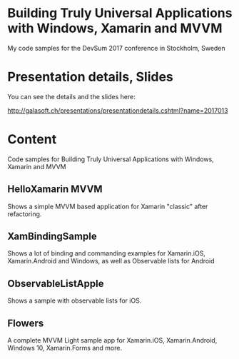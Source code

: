 # Building Truly Universal Applications with Windows, Xamarin and MVVM 

My code samples for the DevSum 2017 conference in Stockholm, Sweden

# Presentation details, Slides

You can see the details and the slides here:

http://galasoft.ch/presentations/presentationdetails.cshtml?name=2017013

# Content

Code samples for Building Truly Universal Applications with Windows, Xamarin and MVVM

## HelloXamarin MVVM

Shows a simple MVVM based application for Xamarin "classic" after refactoring.

## XamBindingSample

Shows a lot of binding and commanding examples for Xamarin.iOS, Xamarin.Android and Windows, as well as Observable lists for Android

## ObservableListApple

Shows a sample with observable lists for iOS.

## Flowers

A complete MVVM Light sample app for Xamarin.iOS, Xamarin.Android, Windows 10, Xamarin.Forms and more.
